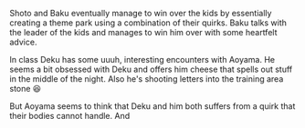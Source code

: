 Shoto and Baku eventually manage to win over the kids by essentially creating a theme park using a combination of their quirks. Baku talks with the leader of the kids and manages to win him over with some heartfelt advice. 

In class Deku has some uuuh, interesting encounters with Aoyama. He seems a bit obsessed with Deku and offers him cheese that spells out stuff in the middle of the night. Also he's shooting letters into the training area stone 😆 

But Aoyama seems to think that Deku and him both suffers from a quirk that their bodies cannot handle. And 
